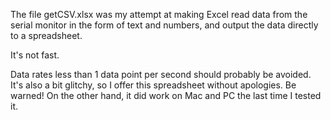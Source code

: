 The file getCSV.xlsx was my attempt at making Excel read data from the serial monitor in the form of text and numbers, and output the data directly to a spreadsheet.

It's not fast.

Data rates less than 1 data point per second should probably be avoided.
It's also a bit glitchy, so I offer this spreadsheet without apologies. Be warned!
On the other hand, it did work on Mac and PC the last time I tested it.

